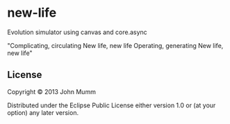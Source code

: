 # new-life

Evolution simulator using canvas and core.async

"Complicating, circulating
New life, new life
Operating, generating
New life, new life"

## License

Copyright © 2013 John Mumm

Distributed under the Eclipse Public License either version 1.0 or (at
your option) any later version.
